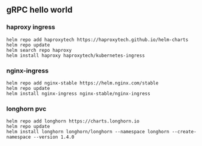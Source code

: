 ## gRPC hello world


### haproxy ingress

```
helm repo add haproxytech https://haproxytech.github.io/helm-charts
helm repo update
helm search repo haproxy
helm install haproxy haproxytech/kubernetes-ingress
```


### nginx-ingress

```
helm repo add nginx-stable https://helm.nginx.com/stable
helm repo update
helm install nginx-ingress nginx-stable/nginx-ingress
```

### longhorn pvc

```
helm repo add longhorn https://charts.longhorn.io
helm repo update
helm install longhorn longhorn/longhorn --namespace longhorn --create-namespace --version 1.4.0
```
